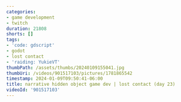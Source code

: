 ```yaml
---
categories:
- game development
- twitch
duration: 21808
shorts: []
tags:
- 'code: gdscript'
- godot
- lost contact
- 'raiding: YukieVT'
thumbPath: /assets/thumbs/20240109155041.jpg
thumbUri: /videos/901517103/pictures/1781865542
timestamp: 2024-01-09T09:50:41-06:00
title: narrative hidden object game dev | lost contact (day 23)
videoId: '901517103'
---
```

